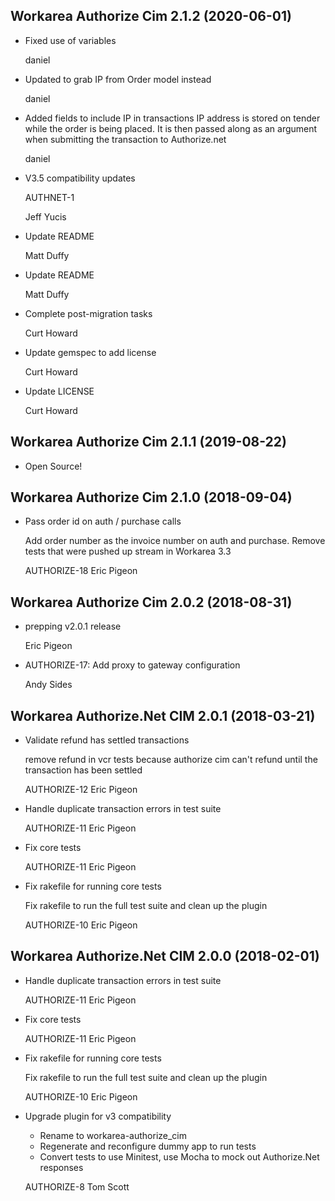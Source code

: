 Workarea Authorize Cim 2.1.2 (2020-06-01)
--------------------------------------------------------------------------------

*   Fixed use of variables


    daniel

*   Updated to grab IP from Order model instead


    daniel

*   Added fields to include IP in transactions IP address is stored on tender while the order is being placed. It is then passed along as an argument when submitting the transaction to Authorize.net


    daniel

*   V3.5 compatibility updates

    AUTHNET-1

    Jeff Yucis

*   Update README


    Matt Duffy

*   Update README


    Matt Duffy

*   Complete post-migration tasks


    Curt Howard

*   Update gemspec to add license


    Curt Howard

*   Update LICENSE


    Curt Howard



Workarea Authorize Cim 2.1.1 (2019-08-22)
--------------------------------------------------------------------------------

*   Open Source!



Workarea Authorize Cim 2.1.0 (2018-09-04)
--------------------------------------------------------------------------------

*   Pass order id on auth / purchase calls

    Add order number as the invoice number on auth and purchase.
    Remove tests that were pushed up stream in Workarea 3.3

    AUTHORIZE-18
    Eric Pigeon



Workarea Authorize Cim 2.0.2 (2018-08-31)
--------------------------------------------------------------------------------

*   prepping v2.0.1 release

    Eric Pigeon

*   AUTHORIZE-17: Add proxy to gateway configuration

    Andy Sides



Workarea Authorize.Net CIM 2.0.1 (2018-03-21)
--------------------------------------------------------------------------------

*   Validate refund has settled transactions

    remove refund in vcr tests because authorize cim can't refund until the
    transaction has been settled

    AUTHORIZE-12
    Eric Pigeon

*   Handle duplicate transaction errors in test suite

    AUTHORIZE-11
    Eric Pigeon

*   Fix core tests

    AUTHORIZE-11
    Eric Pigeon

*   Fix rakefile for running core tests

    Fix rakefile to run the full test suite and clean up the plugin

    AUTHORIZE-10
    Eric Pigeon


Workarea Authorize.Net CIM 2.0.0 (2018-02-01)
--------------------------------------------------------------------------------

*   Handle duplicate transaction errors in test suite

    AUTHORIZE-11
    Eric Pigeon

*   Fix core tests

    AUTHORIZE-11
    Eric Pigeon

*   Fix rakefile for running core tests

    Fix rakefile to run the full test suite and clean up the plugin

    AUTHORIZE-10
    Eric Pigeon

*   Upgrade plugin for v3 compatibility

    - Rename to workarea-authorize_cim
    - Regenerate and reconfigure dummy app to run tests
    - Convert tests to use Minitest, use Mocha to mock out Authorize.Net responses

    AUTHORIZE-8
    Tom Scott
